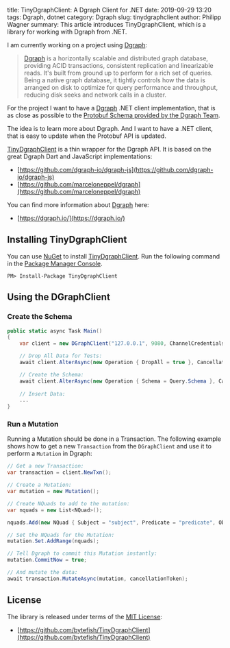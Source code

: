 ﻿title: TinyDgraphClient: A Dgraph Client for .NET
date: 2019-09-29 13:20
tags: Dgraph, dotnet
category: Dgraph
slug: tinydgraphclient
author: Philipp Wagner
summary: This article introduces TinyDgraphClient, which is a library for working with Dgraph from .NET.

[MIT License]: https://opensource.org/licenses/MIT
[DGraph Dart Client]: https://github.com/marceloneppel/dgraph
[TinyDgraphClient]: https://github.com/bytefish/TinyDgraphClient
[Dgraph]: https://dgraph.io/
[Protobuf Schema provided by the Dgraph Team]: https://github.com/dgraph-io/dgo/blob/master/protos/api.proto

I am currently working on a project using [Dgraph]:

> [Dgraph] is a horizontally scalable and distributed graph database, providing ACID transactions, 
> consistent replication and linearizable reads. It's built from ground up to perform for a rich 
> set of queries. Being a native graph database, it tightly controls how the data is arranged on 
> disk to optimize for query performance and throughput, reducing disk seeks and network 
> calls in a cluster.

For the project I want to have a [Dgraph] .NET client implementation, that is as close as possible 
to the [Protobuf Schema provided by the Dgraph Team]. 

The idea is to learn more about Dgraph. And I want to have a .NET client, that is easy to update when 
the Protobuf API is updated.

[TinyDgraphClient] is a thin wrapper for the Dgraph API. It is based on the great Dgraph Dart 
and JavaScript implementations:

* [https://github.com/dgraph-io/dgraph-js](https://github.com/dgraph-io/dgraph-js)
* [https://github.com/marceloneppel/dgraph](https://github.com/marceloneppel/dgraph)

You can find more information about [Dgraph] here:

* [https://dgraph.io/](https://dgraph.io/)

## Installing TinyDgraphClient ##

You can use [NuGet](https://www.nuget.org) to install [TinyDgraphClient]. Run the following command 
in the [Package Manager Console](http://docs.nuget.org/consume/package-manager-console).

```
PM> Install-Package TinyDgraphClient
```

## Using the DGraphClient ##

### Create the Schema ###

```csharp
public static async Task Main()
{
    var client = new DGraphClient("127.0.0.1", 9080, ChannelCredentials.Insecure);

    // Drop All Data for Tests:
    await client.AlterAsync(new Operation { DropAll = true }, CancellationToken.None);

    // Create the Schema:
    await client.AlterAsync(new Operation { Schema = Query.Schema }, CancellationToken.None);
            
    // Insert Data:
    ...
}
```

### Run a Mutation ###

Running a Mutation should be done in a Transaction. The following example shows how to get a new ``Transaction`` from 
the ``DGraphClient`` and use it to perform a ``Mutation`` in Dgraph:

```csharp
// Get a new Transaction:
var transaction = client.NewTxn();

// Create a Mutation:
var mutation = new Mutation();

// Create NQuads to add to the mutation:
var nquads = new List<NQuad>();

nquads.Add(new NQuad { Subject = "subject", Predicate = "predicate", ObjectValue = new Value { StrVal = "value" } });

// Set the NQuads for the Mutation:
mutation.Set.AddRange(nquads);

// Tell Dgraph to commit this Mutation instantly:
mutation.CommitNow = true;

// And mutate the data:
await transaction.MutateAsync(mutation, cancellationToken);
```

## License ##

The library is released under terms of the [MIT License]:

* [https://github.com/bytefish/TinyDgraphClient](https://github.com/bytefish/TinyDgraphClient)
